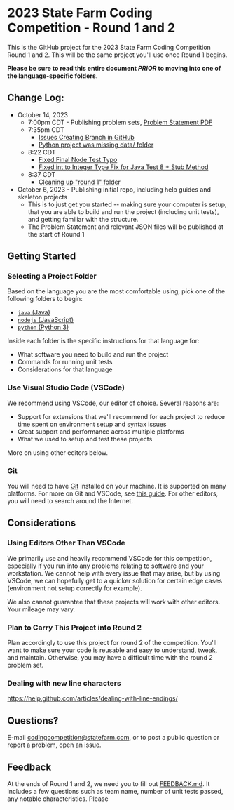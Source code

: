 # 2023 State Farm Coding Competition - Round 1 and 2

This is the GitHub project for the 2023 State Farm Coding Competition Round 1 and 2. This will be the same project you'll use once Round 1 begins.


**Please be sure to read this entire document *PRIOR* to moving into one of the language-specific folders.**

## Change Log:

- October 14, 2023
    - 7:00pm CDT - Publishing problem sets, [Problem Statement PDF](./round%201/ROUND_ONE_PROMPT.pdf)
    - 7:35pm CDT
      - [Issues Creating Branch in GitHub](https://github.com/StateFarmInsCodingCompetition/2023-StateFarm-CodingCompetition/issues/5)
      - [Python project was missing data/ folder](https://github.com/StateFarmInsCodingCompetition/2023-StateFarm-CodingCompetition/issues/7)
    - 8:22 CDT
      - [Fixed Final Node Test Typo](https://github.com/StateFarmInsCodingCompetition/2023-StateFarm-CodingCompetition/issues/3)
      - [Fixed int to Integer Type Fix for Java Test 8 + Stub Method](https://github.com/StateFarmInsCodingCompetition/2023-StateFarm-CodingCompetition/issues/4)
    - 8:37 CDT
      - [Cleaning up "round 1" folder ](https://github.com/StateFarmInsCodingCompetition/2023-StateFarm-CodingCompetition/issues/6)
- October 6, 2023 - Publishing initial repo, including help guides and skeleton projects
    - This is to just get you started -- making sure your computer is setup, that you are able to build and run the project (including unit tests), and getting familiar with the structure.
    - The Problem Statement and relevant JSON files will be published at the start of Round 1

## Getting Started

### Selecting a Project Folder

Based on the language you are the most comfortable using, pick one of the following folders to begin:

- [`java` (Java)](./java/)
- [`nodejs` (JavaScript)](./nodejs/)
- [`python` (Python 3)](./python/)

Inside each folder is the specific instructions for that language for:

- What software you need to build and run the project
- Commands for running unit tests
- Considerations for that language

### Use Visual Studio Code (VSCode)

We recommend using VSCode, our editor of choice. Several reasons are:

- Support for extensions that we'll recommend for each project to reduce time spent on environment setup and syntax issues
- Great support and performance across multiple platforms
- What we used to setup and test these projects

More on using other editors below.

### Git

You will need to have [Git](https://git-scm.com/downloads) installed on your machine. It is supported on many platforms. For more on Git and VSCode, see [this guide](https://code.visualstudio.com/docs/sourcecontrol/overview). For other editors, you will need to search around the Internet.

## Considerations

### Using Editors Other Than VSCode

We primarily use and heavily recommend VSCode for this competition, especially if you run into any problems relating to software and your workstation. We cannot help with every issue that may arise, but by using VSCode, we can hopefully get to a quicker solution for certain edge cases (environment not setup correctly for example).

We also cannot guarantee that these projects will work with other editors. Your mileage may vary.
### Plan to Carry This Project into Round 2

Plan accordingly to use this project for round 2 of the competition. You'll want to make sure your code is reusable and easy to understand, tweak, and maintain. Otherwise, you may have a difficult time with the round 2 problem set.

### Dealing with new line characters

https://help.github.com/articles/dealing-with-line-endings/

## Questions?

E-mail [codingcompetition@statefarm.com](mailto:codingcompetition@statefarm.com), or to post a public question or report a problem, open an issue.

## Feedback

At the ends of Round 1 and 2, we need you to fill out [FEEDBACK.md](./FEEDBACK.md). It includes a few questions such as team name, number of unit tests passed, any notable characteristics. Please 
